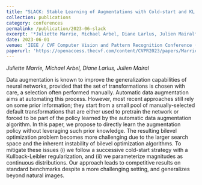 ```yaml
---
title: "SLACK: Stable Learning of Augmentations with Cold-start and KL regularization"
collection: publications
category: conferences
permalink: /publication/2023-06-slack
excerpt: '*Juliette Marrie, Michael Arbel, Diane Larlus, Julien Mairal*<br><br>This paper proposes a method for automatically learning optimal data augmentation policies.'
date: 2023-06-01
venue: 'IEEE / CVF Computer Vision and Pattern Recognition Conference (CVPR)'
paperurl: 'https://openaccess.thecvf.com/content/CVPR2023/papers/Marrie_SLACK_Stable_Learning_of_Augmentations_With_Cold-Start_and_KL_Regularization_CVPR_2023_paper.pdf'
---
```


*Juliette Marrie, Michael Arbel, Diane Larlus, Julien Mairal*

Data augmentation is known to improve the generalization capabilities of neural networks, provided that the set of transformations is chosen with care, a selection often performed manually. Automatic data augmentation aims at automating this process. However, most recent approaches still rely on some prior information; they start from a small pool of manually-selected default transformations that are either used to pretrain the network or forced to be part of the policy learned by the automatic data augmentation algorithm. In this paper, we propose to directly learn the augmentation policy without leveraging such prior knowledge. The resulting bilevel optimization problem becomes more challenging due to the larger search space and the inherent instability of bilevel optimization algorithms. To mitigate these issues (i) we follow a successive cold-start strategy with a Kullback-Leibler regularization, and (ii) we parameterize magnitudes as continuous distributions. Our approach leads to competitive results on standard benchmarks despite a more challenging setting, and generalizes beyond natural images. 
